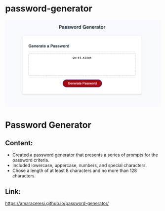 # password-generator

![screen shot](./password.png)

# Password Generator #

## Content: ##

- Created a password generator that presents a series of prompts for the password criteria.
- Included lowercase, uppercase, numbers, and special characters.
- Chose a length of at least 8 characters and no more than 128 characters.

## Link: ##

https://amaraceresi.github.io/password-generator/
